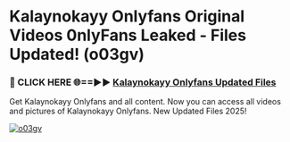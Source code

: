 # Kalaynokayy Onlyfans Original Videos 0nlyFans Leaked - Files Updated! (o03gv)

<h3>🔴 CLICK HERE 🌐==►► <a href="https://tinyurl.com/ehrbuxhb" rel="nofollow">Kalaynokayy Onlyfans Updated Files</a></h3>

Get Kalaynokayy Onlyfans and all content. Now you can access all videos and pictures of Kalaynokayy Onlyfans. New Updated Files 2025!

[![o03gv](https://i.imgur.com/lVYEuWS.gif)](https://tinyurl.com/ehrbuxhb)
